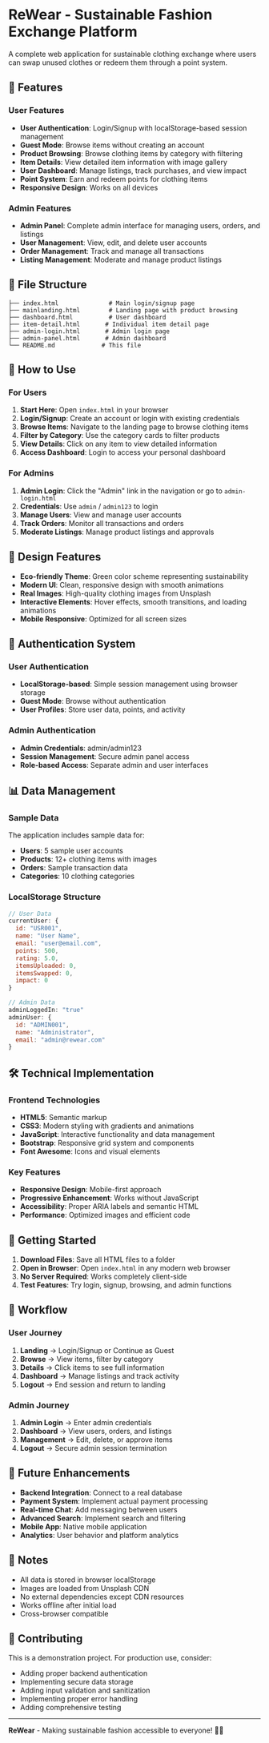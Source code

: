 # ReWear - Sustainable Fashion Exchange Platform

A complete web application for sustainable clothing exchange where users can swap unused clothes or redeem them through a point system.

## 🚀 Features

### User Features

- **User Authentication**: Login/Signup with localStorage-based session management
- **Guest Mode**: Browse items without creating an account
- **Product Browsing**: Browse clothing items by category with filtering
- **Item Details**: View detailed item information with image gallery
- **User Dashboard**: Manage listings, track purchases, and view impact
- **Point System**: Earn and redeem points for clothing items
- **Responsive Design**: Works on all devices

### Admin Features

- **Admin Panel**: Complete admin interface for managing users, orders, and listings
- **User Management**: View, edit, and delete user accounts
- **Order Management**: Track and manage all transactions
- **Listing Management**: Moderate and manage product listings

## 📁 File Structure

```
├── index.html              # Main login/signup page
├── mainlanding.html        # Landing page with product browsing
├── dashboard.html          # User dashboard
├── item-detail.html       # Individual item detail page
├── admin-login.html       # Admin login page
├── admin-panel.html       # Admin dashboard
└── README.md             # This file
```

## 🔧 How to Use

### For Users

1. **Start Here**: Open `index.html` in your browser
2. **Login/Signup**: Create an account or login with existing credentials
3. **Browse Items**: Navigate to the landing page to browse clothing items
4. **Filter by Category**: Use the category cards to filter products
5. **View Details**: Click on any item to view detailed information
6. **Access Dashboard**: Login to access your personal dashboard

### For Admins

1. **Admin Login**: Click the "Admin" link in the navigation or go to `admin-login.html`
2. **Credentials**: Use `admin` / `admin123` to login
3. **Manage Users**: View and manage user accounts
4. **Track Orders**: Monitor all transactions and orders
5. **Moderate Listings**: Manage product listings and approvals

## 🎨 Design Features

- **Eco-friendly Theme**: Green color scheme representing sustainability
- **Modern UI**: Clean, responsive design with smooth animations
- **Real Images**: High-quality clothing images from Unsplash
- **Interactive Elements**: Hover effects, smooth transitions, and loading animations
- **Mobile Responsive**: Optimized for all screen sizes

## 🔐 Authentication System

### User Authentication

- **LocalStorage-based**: Simple session management using browser storage
- **Guest Mode**: Browse without authentication
- **User Profiles**: Store user data, points, and activity

### Admin Authentication

- **Admin Credentials**: admin/admin123
- **Session Management**: Secure admin panel access
- **Role-based Access**: Separate admin and user interfaces

## 📊 Data Management

### Sample Data

The application includes sample data for:

- **Users**: 5 sample user accounts
- **Products**: 12+ clothing items with images
- **Orders**: Sample transaction data
- **Categories**: 10 clothing categories

### LocalStorage Structure

```javascript
// User Data
currentUser: {
  id: "USR001",
  name: "User Name",
  email: "user@email.com",
  points: 500,
  rating: 5.0,
  itemsUploaded: 0,
  itemsSwapped: 0,
  impact: 0
}

// Admin Data
adminLoggedIn: "true"
adminUser: {
  id: "ADMIN001",
  name: "Administrator",
  email: "admin@rewear.com"
}
```

## 🛠️ Technical Implementation

### Frontend Technologies

- **HTML5**: Semantic markup
- **CSS3**: Modern styling with gradients and animations
- **JavaScript**: Interactive functionality and data management
- **Bootstrap**: Responsive grid system and components
- **Font Awesome**: Icons and visual elements

### Key Features

- **Responsive Design**: Mobile-first approach
- **Progressive Enhancement**: Works without JavaScript
- **Accessibility**: Proper ARIA labels and semantic HTML
- **Performance**: Optimized images and efficient code

## 🚀 Getting Started

1. **Download Files**: Save all HTML files to a folder
2. **Open in Browser**: Open `index.html` in any modern web browser
3. **No Server Required**: Works completely client-side
4. **Test Features**: Try login, signup, browsing, and admin functions

## 🔄 Workflow

### User Journey

1. **Landing** → Login/Signup or Continue as Guest
2. **Browse** → View items, filter by category
3. **Details** → Click items to see full information
4. **Dashboard** → Manage listings and track activity
5. **Logout** → End session and return to landing

### Admin Journey

1. **Admin Login** → Enter admin credentials
2. **Dashboard** → View users, orders, and listings
3. **Management** → Edit, delete, or approve items
4. **Logout** → Secure admin session termination

## 🎯 Future Enhancements

- **Backend Integration**: Connect to a real database
- **Payment System**: Implement actual payment processing
- **Real-time Chat**: Add messaging between users
- **Advanced Search**: Implement search and filtering
- **Mobile App**: Native mobile application
- **Analytics**: User behavior and platform analytics

## 📝 Notes

- All data is stored in browser localStorage
- Images are loaded from Unsplash CDN
- No external dependencies except CDN resources
- Works offline after initial load
- Cross-browser compatible

## 🤝 Contributing

This is a demonstration project. For production use, consider:

- Adding proper backend authentication
- Implementing secure data storage
- Adding input validation and sanitization
- Implementing proper error handling
- Adding comprehensive testing

---

**ReWear** - Making sustainable fashion accessible to everyone! 🌱👕
